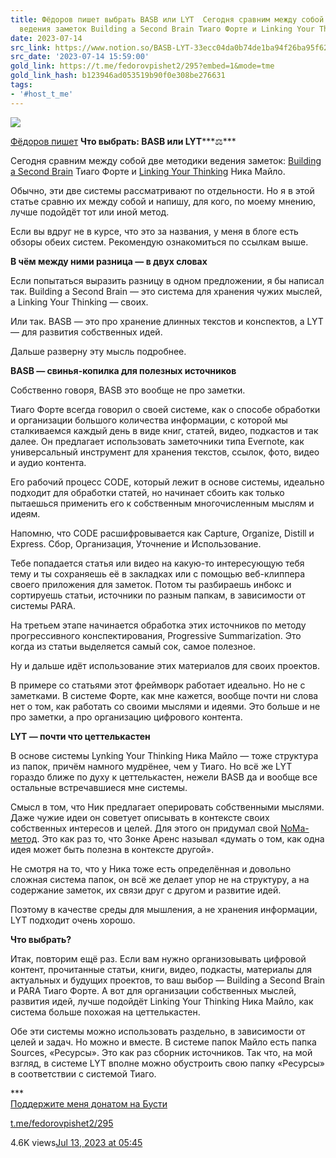 ```yaml
---
title: Фёдоров пишет выбрать BASB или LYT  Сегодня сравним между собой две методики
  ведения заметок Building a Second Brain Тиаго Форте и Linking Your Thinki
date: 2023-07-14
src_link: https://www.notion.so/BASB-LYT-33ecc04da0b74de1ba94f26ba95f6225
src_date: '2023-07-14 15:59:00'
gold_link: https://t.me/fedorovpishet2/295?embed=1&mode=tme
gold_link_hash: b123946ad053519b90f0e308be276631
tags:
- '#host_t_me'
---
```




[*![](https://cdn4.cdn-telegram.org/file/YyMAxi83ByRjGNpEZyTZM0_izEJe5P1QoL7CERCZ6Vt8laNNjiOz3zUtVM-kfaTJLo-8WBEc58XK8ofYBoalkFAsEAqiPdL6IzrJHqVWiCgs9XdyBuH_Qyg80uab6vM8cA4Y3Uyl6QoUitrpQ84tiewl7J9kpIB8gAfu_no7e0-EJd3bPhg1Gq5Z2LLdHqjInRJKNnUGOLaBS5TZH8QS9vdAt_9Q_V5xHWm75Xdg-oZKdL9kBaT7bXhhdP2Ui-EOBsV10F0JSalyYv1wLi2BZC19aZHpicNbke0h49c_LgS7ZEJgDptNxwBdKqnReiOC61hh6b7Pi8j20vApTuId4w.jpg)*](https://t.me/fedorovpishet2)



[Фёдоров пишет](https://t.me/fedorovpishet2)
[​](https://telegra.ph/file/e7de3eac75a7b08af8303.jpg)**Что выбрать: BASB или LYT*****⚖️***  
  
Сегодня сравним между собой две методики ведения заметок: [Building a Second Brain](https://fedorovpishet.ru/basb/) Тиаго Форте и [Linking Your Thinking](https://fedorovpishet.ru/lyt/) Ника Майло.  
  
Обычно, эти две системы рассматривают по отдельности. Но я в этой статье сравню их между собой и напишу, для кого, по моему мнению, лучше подойдёт тот или иной метод.  
  
Если вы вдруг не в курсе, что это за названия, у меня в блоге есть обзоры обеих систем. Рекомендую ознакомиться по ссылкам выше.  
  
  
**В чём между ними разница — в двух словах**  
  
Если попытаться выразить разницу в одном предложении, я бы написал так. Building a Second Brain — это система для хранения чужих мыслей, а Linking Your Thinking — своих.  
  
Или так. BASB — это про хранение длинных текстов и конспектов, а LYT — для развития собственных идей.  
  
Дальше разверну эту мысль подробнее.  
  
  
**BASB — свинья-копилка для полезных источников**  
  
Собственно говоря, BASB это вообще не про заметки.  
  
Тиаго Форте всегда говорил о своей системе, как о способе обработки и организации большого количества информации, с которой мы сталкиваемся каждый день в виде книг, статей, видео, подкастов и так далее. Он предлагает использовать заметочники типа Evernote, как универсальный инструмент для хранения текстов, ссылок, фото, видео и аудио контента.  
  
Его рабочий процесс CODE, который лежит в основе системы, идеально подходит для обработки статей, но начинает сбоить как только пытаешься применить его к собственным многочисленным мыслям и идеям.  
  
Напомню, что CODE расшифровывается как Capture, Organize, Distill и Express. Сбор, Организация, Уточнение и Использование.  
  
Тебе попадается статья или видео на какую-то интересующую тебя тему и ты сохраняешь её в закладках или с помощью веб-клиппера своего приложения для заметок. Потом ты разбираешь инбокс и сортируешь статьи, источники по разным папкам, в зависимости от системы PARA.  
  
На третьем этапе начинается обработка этих источников по методу прогрессивного конспектирования, Progressive Summarization. Это когда из статьи выделяется самый сок, самое полезное.  
  
Ну и дальше идёт использование этих материалов для своих проектов.  
  
В примере со статьями этот фреймворк работает идеально. Но не с заметками. В системе Форте, как мне кажется, вообще почти ни слова нет о том, как работать со своими мыслями и идеями. Это больше и не про заметки, а про организацию цифрового контента.  
  
  
**LYT — почти что цеттелькастен**   
  
В основе системы Lynking Your Thinking Ника Майло — тоже структура из папок, причём намного мудрёнее, чем у Тиаго. Но всё же LYT гораздо ближе по духу к цеттелькастен, нежели BASB да и вообще все остальные встречавшиеся мне системы.  
  
Смысл в том, что Ник предлагает оперировать собственными мыслями. Даже чужие идеи он советует описывать в контексте своих собственных интересов и целей. Для этого он придумал свой [NoMa-метод](https://fedorovpishet.ru/noma/). Это как раз то, что Зонке Аренс называл «думать о том, как одна идея может быть полезна в контексте другой».  
  
Не смотря на то, что у Ника тоже есть определённая и довольно сложная система папок, он всё же делает упор не на структуру, а на содержание заметок, их связи друг с другом и развитие идей.  
  
Поэтому в качестве среды для мышления, а не хранения информации, LYT подходит очень хорошо.  
  
  
**Что выбрать?**  
  
Итак, повторим ещё раз. Если вам нужно организовывать цифровой контент, прочитанные статьи, книги, видео, подкасты, материалы для актуальных и будущих проектов, то ваш выбор — Building a Second Brain и PARA Тиаго Форте. А вот для организации собственных мыслей, развития идей, лучше подойдёт Linking Your Thinking Ника Майло, как система больше похожая на цеттелькастен.  
  
Обе эти системы можно использовать раздельно, в зависимости от целей и задач. Но можно и вместе. В системе папок Майло есть папка Sources, «Ресурсы». Это как раз сборник источников. Так что, на мой взгляд, в системе LYT вполне можно обустроить свою папку «Ресурсы» в соответствии с системой Тиаго.  
  
\*\*\*  
[Поддержите меня донатом на Бусти](https://boosty.to/fedorovpishet)


[t.me/fedorovpishet2/295](https://t.me/fedorovpishet2/295)

4.6K views[Jul 13, 2023 at 05:45](https://t.me/fedorovpishet2/295)